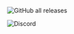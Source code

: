 ![GitHub all releases](https://img.shields.io/github/downloads/okok-popsmokee/kill-windows/total?color=g&label=Downloads&logo=Downloads&logoColor=blue)

<img alt="Discord" src="https://img.shields.io/discord/825064216058527794?color=blue&label=Discord">
